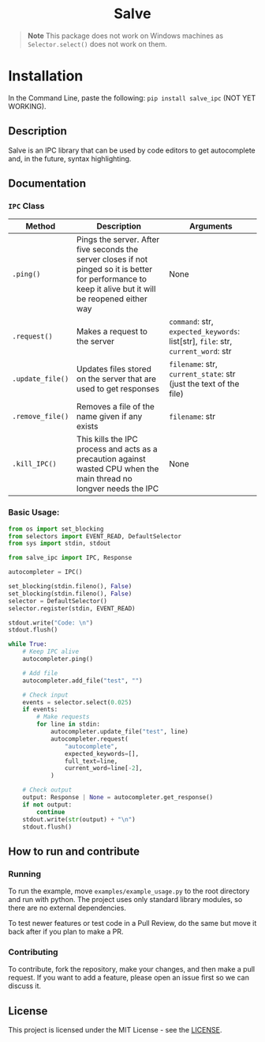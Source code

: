 <h1 align="center">Salve</h1>

> **Note**
> This package does not work on Windows machines as `Selector.select()` does not work on them.

# Installation

In the Command Line, paste the following: `pip install salve_ipc` (NOT YET WORKING).

## Description

Salve is an IPC library that can be used by code editors to get autocomplete and, in the future, syntax highlighting.

## Documentation

### `IPC` Class

| Method           | Description                                                                                                                                              | Arguments                                                                        |
| ---------------- | -------------------------------------------------------------------------------------------------------------------------------------------------------- | -------------------------------------------------------------------------------- |
| `.ping()`        | Pings the server. After five seconds the server closes if not pinged so it is better for performance to keep it alive but it will be reopened either way | None                                                                             |
| `.request()`     | Makes a request to the server                                                                                                                            | `command`: str, `expected_keywords`: list[str], `file`: str, `current_word`: str |
| `.update_file()` | Updates files stored on the server that are used to get responses                                                                                        | `filename`: str, `current_state`: str (just the text of the file)                |
| `.remove_file()` | Removes a file of the name given if any exists                                                                                                           | `filename`: str                                                                  |
| `.kill_IPC()`    | This kills the IPC process and acts as a precaution against wasted CPU when the main thread no longver needs the IPC                                     | None                                                                             |

### Basic Usage:

```python
from os import set_blocking
from selectors import EVENT_READ, DefaultSelector
from sys import stdin, stdout

from salve_ipc import IPC, Response

autocompleter = IPC()

set_blocking(stdin.fileno(), False)
set_blocking(stdin.fileno(), False)
selector = DefaultSelector()
selector.register(stdin, EVENT_READ)

stdout.write("Code: \n")
stdout.flush()

while True:
    # Keep IPC alive
    autocompleter.ping()

    # Add file
    autocompleter.add_file("test", "")

    # Check input
    events = selector.select(0.025)
    if events:
        # Make requests
        for line in stdin:
            autocompleter.update_file("test", line)
            autocompleter.request(
                "autocomplete",
                expected_keywords=[],
                full_text=line,
                current_word=line[-2],
            )

    # Check output
    output: Response | None = autocompleter.get_response()
    if not output:
        continue
    stdout.write(str(output) + "\n")
    stdout.flush()
```

## How to run and contribute

### Running

To run the example, move `examples/example_usage.py` to the root directory and run with python. The project uses only standard library modules, so there are no external dependencies.

To test newer features or test code in a Pull Review, do the same but move it back after if you plan to make a PR.

### Contributing

To contribute, fork the repository, make your changes, and then make a pull request. If you want to add a feature, please open an issue first so we can discuss it.

## License

This project is licensed under the MIT License - see the [LICENSE](./LISCENSE).
